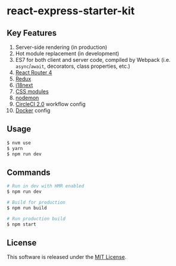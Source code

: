 # react-express-starter-kit

## Key Features

1. Server-side rendering (in production)
2. Hot module replacement (in development)
3. ES7 for both client and server code, compiled by Webpack (i.e. `async`/`await`, decorators, class properties, etc.)
4. [React Router 4](https://reacttraining.com/react-router/)
5. [Redux](https://redux.js.org/introduction)
6. [i18next](https://www.i18next.com/)
7. [CSS modules](https://github.com/css-modules/css-modules)
8. [nodemon](https://github.com/remy/nodemon)
9. [CircleCI 2.0](https://circleci.com) workflow config
10. [Docker](https://docker.com) config

## Usage

```sh
$ nvm use
$ yarn
$ npm run dev
```

## Commands

```sh
# Run in dev with HMR enabled
$ npm run dev

# Build for production
$ npm run build

# Run production build
$ npm start
```

## License

This software is released under the [MIT License](http://opensource.org/licenses/MIT).